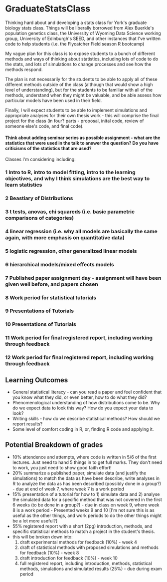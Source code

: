 # GraduateStatsClass
Thinking hard about and developing a stats class for York's graduate biology stats class.
Things will be liberally borrowed from Alex Buerkle's population genetics class, the University of Wyoming Data Science working group, University of Edinburgh's SEED, and other instances that I've written code to help students (i.e. the Flycatcher Field season R bootcamp)

My vague plan for this class is to expose students to a bunch of different methods and ways of thinking about statistics, including lots of code to do the stats, and lots of simulations to change processes and see how the methods respond. 

The plan is not necessarily for the students to be able to apply all of these different methods outside of the class (although that would show a high level of understanding), but for the students to be familiar with all of the methods, understand when they might be valuable, and be able assess how particular models have been used in their field. 

Finally, I will expect students to be able to implement simulations and appropriate analyses for their own thesis work - this will comprise the final project for the class (in four? parts - proposal, inital code, review of someone else's code, and final code).

#### Think about adding seminar series as possible assignment - what are the statistics that were used in the talk to answer the question? Do you have criticisms of the statistics that are used?


Classes I'm considering including:

### 1 Intro to R, intro to model fitting, intro to the learning objectives, and why I think simulations are the best way to learn statistics

### 2 Beastiary of Distributions

### 3 t tests, anovas, chi squareds (i.e. basic parametric comparisons of categories)

### 4 linear regression (i.e. why all models are basically the same again, with more emphasis on quantitative data)

### 5 logistic regression, other generalized linear models

### 6 hierarchical models/mixed effects models

### 7 Published paper assignment day - assignment will have been given well before, and papers chosen

### 8 Work period for statistical tutorials

### 9 Presentations of Tutorials

### 10 Presentations of Tutorials

### 11 Work period for final registered report, including working through feedback

### 12 Work period for final registered report, including working through feedback

## Learning Outcomes
- General statistical literacy - can you read a paper and feel confident that you know what they did, or even better, how to do what they did?
- Phenomenological understanding of how distributions come to be. Why do we expect data to look this way? How do you expect your data to look?
- Writing skills - how do we describe statistical methods? How should we report results?
- Some level of comfort coding in R, or, finding R code and applying it. 

## Potential Breakdown of grades
- 10% attendence and attempts, where code is written in 5/6 of the first lectures. Just need to hand 5 things in to get full marks. They don't need to work, you just need to show good faith effort!
- 20% summarize a published paper, simulate data (and justify the simulations) to match the data as have been describe, write analyses in R to analyze the data as has been described (possibly done in a group?) - due at end of week 7, where week 7 is a work period
- 15% presentation of a tutorial for how to 1) simulate data and 2) analyse the simulated data for a specific method that was not covered in the first 6 weeks (to be done in a group?) - due in class on week 9, where week 8 is a work period - Presented weeks 9 and 10 [I'm not sure this is as useful as the other things, and work periods to do the other things might be a lot more useful?]
- 55% registered report with a short (2pg) introduction, methods, and specific statistical methods to match a project in the student's thesis.
 - this will be broken down into:
    1) draft experimental methods for feedback (10%) - week 4
    2) draft of statistical methods with proposed simulations and methods for feedback (10%) - week 8
    3) draft introduction for feedback (10%) - week 10
   4) full registered report, including introduction, methods, statistical methods, simulations and simulated results (25%) - due during exam period


